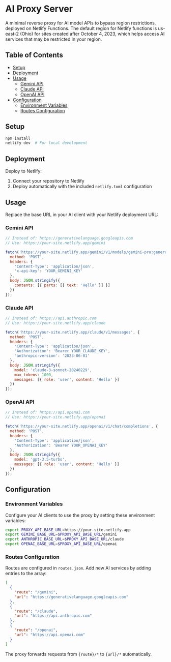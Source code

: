 # AI Proxy Server

A minimal reverse proxy for AI model APIs to bypass region restrictions, deployed on Netlify Functions. The default region for Netlify functions is us-east-2 (Ohio) for sites created after October 4, 2023, which helps access AI services that may be restricted in your region.

## Table of Contents

- [Setup](#setup)
- [Deployment](#deployment)
- [Usage](#usage)
  - [Gemini API](#gemini-api)
  - [Claude API](#claude-api)
  - [OpenAI API](#openai-api)
- [Configuration](#configuration)
  - [Environment Variables](#environment-variables)
  - [Routes Configuration](#routes-configuration)

## Setup

```bash
npm install
netlify dev  # For local development
```

## Deployment

Deploy to Netlify:
1. Connect your repository to Netlify
2. Deploy automatically with the included `netlify.toml` configuration

## Usage

Replace the base URL in your AI client with your Netlify deployment URL:

### Gemini API
```javascript
// Instead of: https://generativelanguage.googleapis.com
// Use: https://your-site.netlify.app/gemini

fetch('https://your-site.netlify.app/gemini/v1/models/gemini-pro:generateContent', {
  method: 'POST',
  headers: {
    'Content-Type': 'application/json',
    'x-api-key': 'YOUR_GEMINI_KEY'
  },
  body: JSON.stringify({
    contents: [{ parts: [{ text: 'Hello' }] }]
  })
});
```

### Claude API
```javascript
// Instead of: https://api.anthropic.com
// Use: https://your-site.netlify.app/claude

fetch('https://your-site.netlify.app/claude/v1/messages', {
  method: 'POST',
  headers: {
    'Content-Type': 'application/json',
    'Authorization': 'Bearer YOUR_CLAUDE_KEY',
    'anthropic-version': '2023-06-01'
  },
  body: JSON.stringify({
    model: 'claude-3-sonnet-20240229',
    max_tokens: 1000,
    messages: [{ role: 'user', content: 'Hello' }]
  })
});
```

### OpenAI API
```javascript
// Instead of: https://api.openai.com
// Use: https://your-site.netlify.app/openai

fetch('https://your-site.netlify.app/openai/v1/chat/completions', {
  method: 'POST',
  headers: {
    'Content-Type': 'application/json',
    'Authorization': 'Bearer YOUR_OPENAI_KEY'
  },
  body: JSON.stringify({
    model: 'gpt-3.5-turbo',
    messages: [{ role: 'user', content: 'Hello' }]
  })
});
```

## Configuration

### Environment Variables

Configure your AI clients to use the proxy by setting these environment variables:

```bash
export PROXY_API_BASE_URL=https://your-site.netlify.app
export GEMINI_BASE_URL=$PROXY_API_BASE_URL/gemini
export ANTHROPIC_BASE_URL=$PROXY_API_BASE_URL/claude
export OPENAI_BASE_URL=$PROXY_API_BASE_URL/openai
```

### Routes Configuration

Routes are configured in `routes.json`. Add new AI services by adding entries to the array:

```json
[
  {
    "route": "/gemini",
    "url": "https://generativelanguage.googleapis.com"
  },
  {
    "route": "/claude", 
    "url": "https://api.anthropic.com"
  },
  {
    "route": "/openai",
    "url": "https://api.openai.com"
  }
]
```

The proxy forwards requests from `{route}/*` to `{url}/*` automatically.
